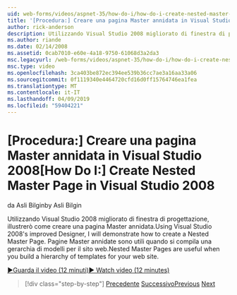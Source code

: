 ```yaml
---
uid: web-forms/videos/aspnet-35/how-do-i/how-do-i-create-nested-master-page-in-visual-studio-2008
title: '[Procedura:] Creare una pagina Master annidata in Visual Studio 2008 | Microsoft Docs'
author: rick-anderson
description: Utilizzando Visual Studio 2008 migliorato di finestra di progettazione, illustrerò come creare una pagina Master annidata. Pagine Master annidate sono utili quando si compila un hierarch...
ms.author: riande
ms.date: 02/14/2008
ms.assetid: 0cab7010-e60e-4a18-9750-61068d3a2da3
msc.legacyurl: /web-forms/videos/aspnet-35/how-do-i/how-do-i-create-nested-master-page-in-visual-studio-2008
msc.type: video
ms.openlocfilehash: 3ca403be872ec394ee539b36cc7ae3a16aa33a06
ms.sourcegitcommit: 0f1119340e4464720cfd16d0ff15764746ea1fea
ms.translationtype: MT
ms.contentlocale: it-IT
ms.lasthandoff: 04/09/2019
ms.locfileid: "59404221"
---
```

# <a name="how-do-i-create-nested-master-page-in-visual-studio-2008"></a><span data-ttu-id="c2be0-104">[Procedura:] Creare una pagina Master annidata in Visual Studio 2008</span><span class="sxs-lookup"><span data-stu-id="c2be0-104">[How Do I:] Create Nested Master Page in Visual Studio 2008</span></span>

<span data-ttu-id="c2be0-105">da Asli Bilgin</span><span class="sxs-lookup"><span data-stu-id="c2be0-105">by Asli Bilgin</span></span>

<span data-ttu-id="c2be0-106">Utilizzando Visual Studio 2008 migliorato di finestra di progettazione, illustrerò come creare una pagina Master annidata.</span><span class="sxs-lookup"><span data-stu-id="c2be0-106">Using Visual Studio 2008's improved Designer, I will demonstrate how to create a Nested Master Page.</span></span> <span data-ttu-id="c2be0-107">Pagine Master annidate sono utili quando si compila una gerarchia di modelli per il sito web.</span><span class="sxs-lookup"><span data-stu-id="c2be0-107">Nested Master Pages are useful when you build a hierarchy of templates for your web site.</span></span>

[<span data-ttu-id="c2be0-108">&#9654;Guarda il video (12 minuti)</span><span class="sxs-lookup"><span data-stu-id="c2be0-108">&#9654; Watch video (12 minutes)</span></span>](https://channel9.msdn.com/Blogs/ASP-NET-Site-Videos/how-do-i-create-nested-master-page-in-visual-studio-2008)

> [!div class="step-by-step"]
> <span data-ttu-id="c2be0-109">[Precedente](how-do-i-create-a-master-page-in-visual-studio-2008.md)
> [Successivo](how-do-i-cascading-style-sheets-in-visual-studio-2008.md)</span><span class="sxs-lookup"><span data-stu-id="c2be0-109">[Previous](how-do-i-create-a-master-page-in-visual-studio-2008.md)
[Next](how-do-i-cascading-style-sheets-in-visual-studio-2008.md)</span></span>
